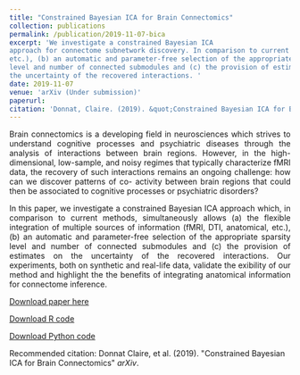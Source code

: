 ```yaml
---
title: "Constrained Bayesian ICA for Brain Connectomics"
collection: publications
permalink: /publication/2019-11-07-bica
excerpt: 'We investigate a constrained Bayesian ICA
approach for connectome subnetwork discovery. In comparison to current methods, simultaneously allows (a) the flexible integration of multiple sources of information (fMRI, DTI, anatomical,
etc.), (b) an automatic and parameter-free selection of the appropriate sparsity
level and number of connected submodules and (c) the provision of estimates on
the uncertainty of the recovered interactions. '
date: 2019-11-07
venue: 'arXiv (Under submission)'
paperurl: 
citation: 'Donnat, Claire. (2019). &quot;Constrained Bayesian ICA for Brain Connectomics 1.&quot; <i>arXiv</i>.'
---
```


<p><div style="text-align: justify"> 
Brain connectomics is a developing field in neurosciences which strives to
understand cognitive processes and psychiatric diseases through the analysis of
interactions between brain regions. However, in the high-dimensional, low-sample,
and noisy regimes that typically characterize fMRI data, the recovery of such
interactions remains an ongoing challenge: how can we discover patterns of co-
activity between brain regions that could then be associated to cognitive processes
or psychiatric disorders?
</div></p>

<p><div style="text-align: justify"> 
In this paper, we investigate a constrained Bayesian ICA
approach which, in comparison to current methods, simultaneously allows (a) the flexible integration of multiple sources of information (fMRI, DTI, anatomical,
etc.), (b) an automatic and parameter-free selection of the appropriate sparsity
level and number of connected submodules and (c) the provision of estimates on
the uncertainty of the recovered interactions. Our experiments, both on synthetic
and real-life data, validate the 
exibility of our method and highlight the the benefits of integrating anatomical information for connectome inference.
</div></p>


[Download paper here](http://donnate.github.io/files/paper1.pdf)

[Download R code](http://donnate.github.io/files/paper1.pdf)

[Download Python code](http://donnate.github.io/files/paper1.pdf)

Recommended citation: Donnat Claire, et al. (2019). "Constrained Bayesian ICA for Brain Connectomics" <i>arXiv</i>.
